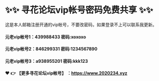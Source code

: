 # ✨✨ 寻花论坛vip帐号密码免费共享 ✨✨ 
这是本人邮箱注册开通的vip帐号，不要改密码，如果登录不上可以联系我更新。
  #### 元老vip帐号1：439988433 密码:xoxoxo

#### 元老vip帐号2：846299331 密码:1234567890

#### 元老vip帐号3：a938955201 密码:kkk123



#### ❤️ 👉 【更多寻花论坛vip帐号】 ：https://www.2020234.xyz 
